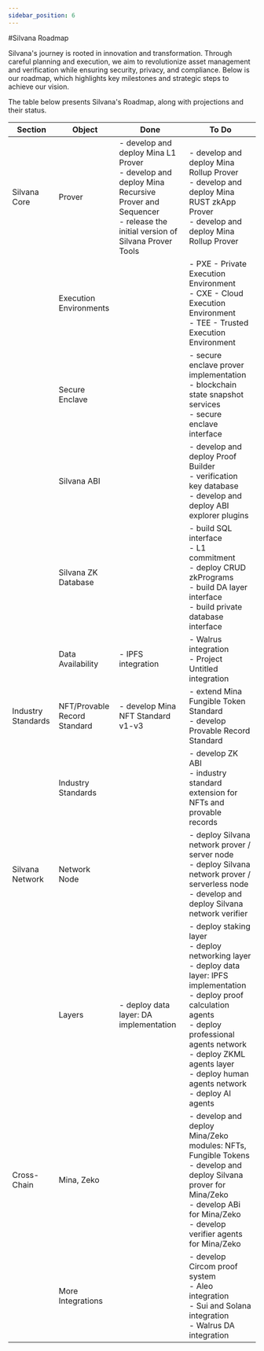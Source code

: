 ```yaml
---
sidebar_position: 6
---
```


#Silvana Roadmap

Silvana's journey is rooted in innovation and transformation. Through careful planning and execution, we aim to revolutionize asset management and verification while ensuring security, privacy, and compliance. Below is our roadmap, which highlights key milestones and strategic steps to achieve our vision.

The table below presents Silvana's Roadmap, along with projections and their status.

| Section | Object | Done | To Do |
|---------|--------|------|-------|
| Silvana Core | Prover | - develop and deploy Mina L1 Prover<br />- develop and deploy Mina Recursive Prover and Sequencer<br />- release the initial version of Silvana Prover Tools | - develop and deploy Mina Rollup Prover<br />- develop and deploy Mina RUST zkApp Prover<br />- develop and deploy Mina Rollup Prover |
| | Execution Environments | | - PXE - Private Execution Environment<br />- CXE - Cloud Execution Environment<br />- TEE - Trusted Execution Environment |
| | Secure Enclave | | - secure enclave prover implementation<br />- blockchain state snapshot services<br />- secure enclave interface |
| | Silvana ABI | | - develop and deploy Proof Builder<br />- verification key database<br />- develop and deploy ABI explorer plugins |
| | Silvana ZK Database | | - build SQL interface<br />- L1 commitment<br />- deploy CRUD zkPrograms<br />- build DA layer interface<br />- build private database interface |
| | Data Availability | - IPFS integration | - Walrus integration<br />- Project Untitled integration |
| Industry Standards | NFT/Provable Record Standard | - develop Mina NFT Standard v1-v3 | - extend Mina Fungible Token Standard<br />- develop Provable Record Standard |
| | Industry Standards | | - develop ZK ABI<br />- industry standard extension for NFTs and provable records |
| Silvana Network | Network Node | | - deploy Silvana network prover / server node<br />- deploy Silvana network prover / serverless node<br />- develop and deploy Silvana network verifier |
| | Layers | - deploy data layer: DA implementation | - deploy staking layer<br />- deploy networking layer<br />- deploy data layer: IPFS implementation<br />- deploy proof calculation agents<br />- deploy professional agents network<br />- deploy ZKML agents layer<br />- deploy human agents network<br />- deploy AI agents |
| Cross-Chain | Mina, Zeko | | - develop and deploy Mina/Zeko modules: NFTs, Fungible Tokens<br />- develop and deploy Silvana prover for Mina/Zeko<br />- develop ABi for Mina/Zeko<br />- develop verifier agents for Mina/Zeko |
| | More Integrations | | - develop Circom proof system<br />- Aleo integration<br />- Sui and Solana integration<br />- Walrus DA integration |